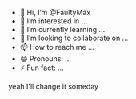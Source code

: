 - 👋 Hi, I’m @FaultyMax
- 👀 I’m interested in ...
- 🌱 I’m currently learning ...
- 💞️ I’m looking to collaborate on ...
- 📫 How to reach me ...
- 😄 Pronouns: ...
- ⚡ Fun fact: ...

yeah I'll change it someday

<!---
FaultyMax/FaultyMax is a ✨ special ✨ repository because its `README.md` (this file) appears on your GitHub profile.
You can click the Preview link to take a look at your changes.
--->
